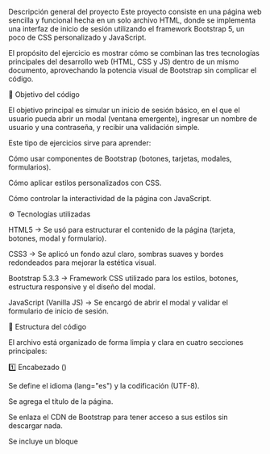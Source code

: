Descripción general del proyecto
Este proyecto consiste en una página web sencilla y funcional hecha en un solo archivo HTML, donde se implementa una interfaz de inicio de sesión utilizando el framework Bootstrap 5, un poco de CSS personalizado y JavaScript.

El propósito del ejercicio es mostrar cómo se combinan las tres tecnologías principales del desarrollo web (HTML, CSS y JS) dentro de un mismo documento, aprovechando la potencia visual de Bootstrap sin complicar el código.

🧩 Objetivo del código

El objetivo principal es simular un inicio de sesión básico, en el que el usuario pueda abrir un modal (ventana emergente), ingresar un nombre de usuario y una contraseña, y recibir una validación simple.

Este tipo de ejercicios sirve para aprender:

Cómo usar componentes de Bootstrap (botones, tarjetas, modales, formularios).

Cómo aplicar estilos personalizados con CSS.

Cómo controlar la interactividad de la página con JavaScript.

⚙️ Tecnologías utilizadas

HTML5 → Se usó para estructurar el contenido de la página (tarjeta, botones, modal y formulario).

CSS3 → Se aplicó un fondo azul claro, sombras suaves y bordes redondeados para mejorar la estética visual.

Bootstrap 5.3.3 → Framework CSS utilizado para los estilos, botones, estructura responsive y el diseño del modal.

JavaScript (Vanilla JS) → Se encargó de abrir el modal y validar el formulario de inicio de sesión.

🧱 Estructura del código

El archivo está organizado de forma limpia y clara en cuatro secciones principales:

1️⃣ Encabezado (<head>)

Se define el idioma (lang="es") y la codificación (UTF-8).

Se agrega el título de la página.

Se enlaza el CDN de Bootstrap para tener acceso a sus estilos sin descargar nada.

Se incluye un bloque <style> con un CSS mínimo que da un fondo azul claro (#e3f2fd) y una sombra a la tarjeta para resaltar.

2️⃣ Cuerpo de la página (<body>)

Se centra el contenido con una estructura de Bootstrap (container, row, col-md-4).

Dentro hay una tarjeta (card) que muestra:

Un título (“Bienvenido”).

Un texto corto explicativo.

Un botón verde “Iniciar Sesión” que abre el modal.

3️⃣ Modal (ventana emergente)

Este componente aparece cuando se presiona el botón.

Contiene un formulario de inicio de sesión, compuesto por:

Un campo de usuario (input type="text").

Un campo de contraseña (input type="password").

Un botón de enviar.

Todo dentro de una estructura de Bootstrap que da el estilo visual y la animación del modal.

4️⃣ Scripts (<script>)

Hay dos bloques de JavaScript:

🔹 Script 1 – Control del Modal
const modal = new bootstrap.Modal(document.getElementById('miModal'));
document.getElementById('abrirModal').addEventListener('click', () => {
    modal.show();
});


👉 Este fragmento se encarga de mostrar el modal cuando se hace clic en el botón “Iniciar Sesión”.
Se utiliza la clase bootstrap.Modal para invocar el componente desde el propio framework.

🔹 Script 2 – Validación del Formulario
const form = document.getElementById('formLogin');
form.addEventListener('submit', (e) => {
    e.preventDefault();
    const user = document.getElementById('user').value;
    const pass = document.getElementById('password').value;
    if (user === "admin" && pass === "1234") {
        alert("Inicio de sesión exitoso ✅");
    } else {
        alert("Credenciales incorrectas ❌");
    }
});


👉 Este código evita que el formulario se envíe de forma tradicional (con preventDefault()), y valida si el usuario y la contraseña coinciden con los valores definidos:

Usuario: admin
Contraseña: 1234
Si son correctos, muestra un mensaje de éxito. Si no, muestra una alerta de error.

🎨 Detalles visuales y de diseño

Fondo: Azul claro suave (#e3f2fd) para dar una sensación limpia y profesional.

Tarjeta: Centrada, con sombra (box-shadow) para darle un efecto moderno y resaltar sobre el fondo.

Modal: Con bordes redondeados y estructura limpia gracias a Bootstrap.

Diseño responsive: Se adapta automáticamente a celulares, tabletas y computadoras.

Tipografía: Arial, clara y fácil de leer.

🧠 Funcionamiento general paso a paso

El usuario entra a la página y ve una tarjeta centrada con el botón verde “Iniciar Sesión”.

Al presionar el botón, se abre una ventana emergente (modal).

Dentro del modal, el usuario ingresa su nombre y contraseña.

Al presionar “Ingresar”:

El JavaScript toma los valores de los campos.

Verifica si son admin y 1234.

Si es correcto → muestra “Inicio de sesión exitoso ✅”.

Si no → muestra “Credenciales incorrectas ❌”.

El modal puede cerrarse con el botón “X” o haciendo clic fuera del cuadro.
